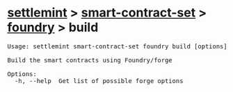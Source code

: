 # [settlemint](../../../settlemint.md) > [smart-contract-set](../../smart-contract-set.md) > [foundry](../foundry.md) > build

<pre>Usage: settlemint smart-contract-set foundry build [options]

Build the smart contracts using Foundry/forge

Options:
  -h, --help  Get list of possible forge options
</pre>